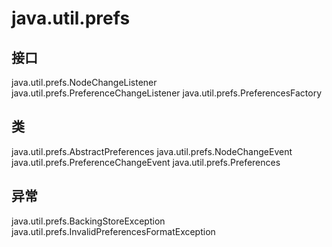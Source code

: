 # java.util.prefs

## 接口

java.util.prefs.NodeChangeListener
java.util.prefs.PreferenceChangeListener
java.util.prefs.PreferencesFactory

## 类

java.util.prefs.AbstractPreferences
java.util.prefs.NodeChangeEvent
java.util.prefs.PreferenceChangeEvent
java.util.prefs.Preferences

## 异常

java.util.prefs.BackingStoreException
java.util.prefs.InvalidPreferencesFormatException




